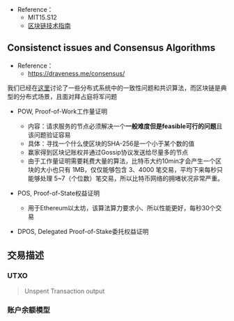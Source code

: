+ Reference：
	+ MIT15.S12
	+ [区块链技术指南](https://yeasy.gitbook.io/blockchain_guide/)

## Consistenct issues and Consensus Algorithms
+ Reference：
	+ https://draveness.me/consensus/

我们已经在[这里](Distributed-System/README.md)讨论了一些分布式系统中的一致性问题和共识算法，而区块链是典型的分布式场景，且面对拜占庭将军问题

+ POW, Proof-of-Work工作量证明
	+ 内容：请求服务的节点必须解决一个**一般难度但是feasible可行的问题**且该问题验证容易
	+ 具体：寻找一个什么使区块的SHA-256是一个小于某个数的值
	+ 赢家得到区块记账权并通过Gossip协议发送给尽量多的节点
	+ 由于工作量证明需要耗费大量的算法，比特币大约10min才会产生一个区块的大小也只有 1MB，仅仅能够包含 3、4000 笔交易，平均下来每秒只能够处理 5~7（个位数）笔交易，所以比特币网络的拥堵状况非常严重。

+ POS, Proof-of-State权益证明
	+ 用于Ethereum以太坊，该算法算力要求小、所以性能更好，每秒30个交易

+ DPOS, Delegated Proof-of-Stake委托权益证明

## 交易描述
### UTXO
>Unspent Transaction output


### 账户余额模型

